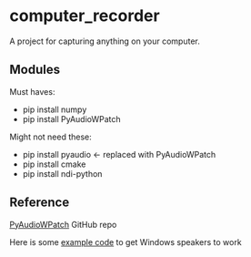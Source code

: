 # computer_recorder

A project for capturing anything on your computer.

## Modules

Must haves:
 - pip install numpy
 - pip install PyAudioWPatch

Might not need these:
 - pip install pyaudio <- replaced with PyAudioWPatch
 - pip install cmake
 - pip install ndi-python



## Reference

[PyAudioWPatch](https://github.com/s0d3s/PyAudioWPatch) GitHub repo

Here is some [example code](https://github.com/s0d3s/PyAudioWPatch/blob/master/examples/pawp_record_wasapi_loopback.py) to get Windows speakers to work
